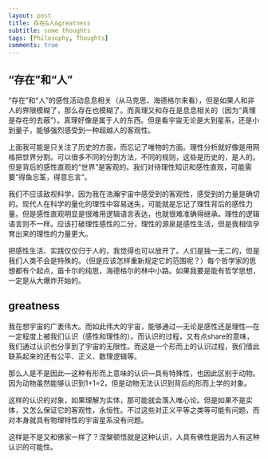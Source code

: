 ```yaml
---
layout: post
title: 存在&人&greatness
subtitle: some thoughts
tags: [Philosophy, Thoughts]
comments: true
---
```


## “存在”和“人”

“存在”和“人”的感性活动息息相关（从马克思、海德格尔来看），但是如果人和非人的界限模糊了，那么存在也模糊了。而真理又和存在是息息相关的（因为“真理是存在的去蔽”）。真理好像是属于人的东西。但是看宇宙无论是大到星系，还是小到量子，能够强烈感受到一种超越人的客观性。

上面我可能是只关注了历史的方面，而忘记了唯物的方面。理性分析就好像是用网格把世界分割。可以很多不同的分割方法，不同的规则，这些是历史的，是人的。但是背后的感性直观的“世界”是客观的。我们对待理性知识和感性直观，可能需要“得鱼忘筌，得意忘言”。

我们不应该敌视科学，因为我在浩瀚宇宙中感受到的客观性，感受到的力量是确切的。现代人在科学的量化的理性中容易迷失，可能就是忘记了理性背后的感性力量。但是感性直观明显是很难用逻辑语言表达，也就很难准确得继承。理性的逻辑语言则不一样。应该打破理性感性的二分，理性的源泉是感性生活，但是我相信孕育出来的理性的力量更大。

把感性生活、实践仅仅归于人的，我觉得也可以放开了。人们是独一无二的，但是我们人类不会是特殊的。（但是应该怎样重新规定它的范围呢？）每个哲学家的思想都有个起点，笛卡尔的纯思，海德格尔的林中小路。如果我要是能有哲学思想，一定是从大爆炸开始的。


## greatness

我在想宇宙的广袤伟大。而如此伟大的宇宙，能够通过—无论是感性还是理性—在一定程度上被我们认识（感性和理性的）。而认识的过程，又有点share的意味，我们通过认识也分享到了宇宙的无限性。而这是一个形而上的认识过程，我们借此联系起来的还有公平、正义、数理逻辑等。

那么人是不是因此—这种有形而上意味的认识—具有特殊性，也因此区别于动物。因为动物虽然能够认识到1+1=2，但是动物无法认识到背后的形而上学的对象。

这样的认识的对象，如果理解为实体，那可能就会落入唯心论。但是如果不是实体，又怎么保证它的客观性，永恒性。不过这些对正义平等之类等可能有问题，而对本身就具有物理特性的宇宙星系没有问题。

这样是不是又和佛家一样了？涅槃顿悟就是这种认识，人具有佛性是因为人有这种认识的可能性。

